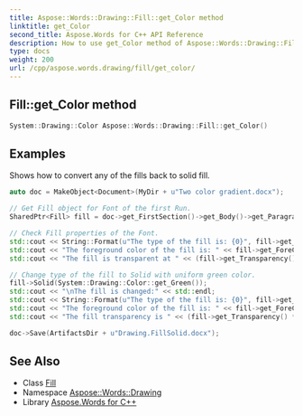 ```yaml
---
title: Aspose::Words::Drawing::Fill::get_Color method
linktitle: get_Color
second_title: Aspose.Words for C++ API Reference
description: How to use get_Color method of Aspose::Words::Drawing::Fill class in C++.
type: docs
weight: 200
url: /cpp/aspose.words.drawing/fill/get_color/
---
```

## Fill::get_Color method




```cpp
System::Drawing::Color Aspose::Words::Drawing::Fill::get_Color()
```


## Examples



Shows how to convert any of the fills back to solid fill. 
```cpp
auto doc = MakeObject<Document>(MyDir + u"Two color gradient.docx");

// Get Fill object for Font of the first Run.
SharedPtr<Fill> fill = doc->get_FirstSection()->get_Body()->get_Paragraphs()->idx_get(0)->get_Runs()->idx_get(0)->get_Font()->get_Fill();

// Check Fill properties of the Font.
std::cout << String::Format(u"The type of the fill is: {0}", fill->get_FillType()) << std::endl;
std::cout << "The foreground color of the fill is: " << fill->get_ForeColor() << std::endl;
std::cout << "The fill is transparent at " << (fill->get_Transparency() * 100) << "%" << std::endl;

// Change type of the fill to Solid with uniform green color.
fill->Solid(System::Drawing::Color::get_Green());
std::cout << "\nThe fill is changed:" << std::endl;
std::cout << String::Format(u"The type of the fill is: {0}", fill->get_FillType()) << std::endl;
std::cout << "The foreground color of the fill is: " << fill->get_ForeColor() << std::endl;
std::cout << "The fill transparency is " << (fill->get_Transparency() * 100) << "%" << std::endl;

doc->Save(ArtifactsDir + u"Drawing.FillSolid.docx");
```

## See Also

* Class [Fill](../)
* Namespace [Aspose::Words::Drawing](../../)
* Library [Aspose.Words for C++](../../../)
